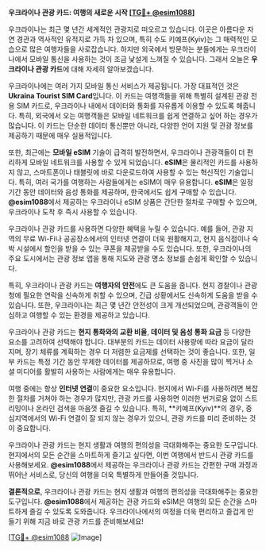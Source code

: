 **우크라이나 관광 카드: 여행의 새로운 시작 [[TG💪+ @esim1088](https://t.me/s/esim1088)]**

우크라이나는 최근 몇 년간 세계적인 관광지로 떠오르고 있습니다. 이곳은 아름다운 자연 경관과 역사적인 유적지로 가득 차 있으며, 특히 수도 키예프(Kyiv)는 그 매력적인 모습으로 많은 여행자들을 사로잡습니다. 하지만 외국에서 방문하는 분들에게는 우크라이나에서 모바일 통신을 사용하는 것이 조금 낯설게 느껴질 수 있습니다. 그래서 오늘은 **우크라이나 관광 카드**에 대해 자세히 알아보겠습니다.

우크라이나에는 여러 가지 모바일 통신 서비스가 제공됩니다. 가장 대표적인 것은 **Ukraina Tourist SIM Card**입니다. 이 카드는 여행객들을 위해 특별히 설계된 관광 전용 SIM 카드로, 우크라이나 내에서 데이터와 통화를 자유롭게 이용할 수 있도록 해줍니다. 특히, 외국에서 오는 여행객들은 모바일 네트워크를 쉽게 연결하고 싶어 하는 경우가 많습니다. 이 카드는 단순한 데이터 통신뿐만 아니라, 다양한 언어 지원 및 관광 정보를 제공하기 때문에 매우 실용적입니다.

또한, 최근에는 **모바일 eSIM** 기술이 급격히 발전하면서, 우크라이나 관광객들이 더 편리하게 모바일 네트워크를 사용할 수 있게 되었습니다. **eSIM**은 물리적인 카드를 사용하지 않고, 스마트폰이나 태블릿에 바로 다운로드하여 사용할 수 있는 혁신적인 기술입니다. 특히, 여러 국가를 여행하는 사람들에게는 eSIM이 매우 유용합니다. **eSIM**은 일정 기간 동안 데이터와 음성 통화를 제공하며, 한국에서도 쉽게 구매할 수 있습니다. **@esim1088**에서 제공하는 우크라이나 eSIM 상품은 간단한 절차로 구매할 수 있으며, 우크라이나 도착 후 즉시 사용할 수 있습니다.

우크라이나 관광 카드를 사용하면 다양한 혜택을 누릴 수 있습니다. 예를 들어, 관광 지역의 무료 Wi-Fi나 공공장소에서의 인터넷 연결이 더욱 원활해지고, 현지 음식점이나 숙박 시설에서 할인을 받을 수 있는 쿠폰을 제공받을 수도 있습니다. 또한, 우크라이나의 주요 도시에서는 관광 정보 앱을 통해 지도와 관광 명소 정보를 손쉽게 확인할 수 있습니다.

특히, 우크라이나 관광 카드는 **여행자의 안전**에도 큰 도움을 줍니다. 현지 경찰이나 관광청에 필요한 연락을 신속하게 취할 수 있으며, 긴급 상황에서도 신속하게 도움을 받을 수 있습니다. 또한, 우크라이나는 최근 몇 년간 안전성이 크게 개선되었으며, 관광객들이 안심하고 여행할 수 있는 환경을 제공하고 있습니다.

우크라이나 관광 카드는 **현지 통화와의 교환 비율**, **데이터 및 음성 통화 요금** 등 다양한 요소를 고려하여 선택해야 합니다. 대부분의 카드는 데이터 사용량에 따라 요금이 달라지며, 장기 체류를 계획하는 경우 더 저렴한 요금제를 선택하는 것이 좋습니다. 또한, 일부 카드는 특정 기간 동안 무제한 데이터를 제공하므로, 여행 중 사진을 많이 찍거나 소셜 미디어를 활발히 사용하는 사람에게는 매우 유용합니다.

여행 중에는 항상 **인터넷 연결**이 중요한 요소입니다. 현지에서 Wi-Fi를 사용하려면 복잡한 절차를 거쳐야 하는 경우가 많지만, 관광 카드를 사용하면 이러한 번거로움 없이 스트리밍이나 온라인 검색을 마음껏 즐길 수 있습니다. 특히, **키예프(Kyiv)**의 경우, 중심지역에서의 Wi-Fi 연결이 잘 되지 않는 경우가 있으니, 관광 카드를 미리 준비하는 것이 중요합니다.

우크라이나 관광 카드는 현지 생활과 여행의 편의성을 극대화해주는 중요한 도구입니다. 현지에서의 모든 순간을 스마트하게 즐기고 싶다면, 이번 여행에서 반드시 관광 카드를 사용해보세요. **@esim1088**에서 제공하는 우크라이나 관광 카드는 간편한 구매 과정과 뛰어난 서비스로, 당신의 여행을 더욱 특별하게 만들어줄 것입니다.

**결론적으로**, 우크라이나 관광 카드는 현지 생활과 여행의 편의성을 극대화해주는 중요한 도구입니다. **@esim1088**에서 제공하는 관광 카드와 eSIM은 여행의 모든 순간을 스마트하게 즐길 수 있도록 도와줍니다. 우크라이나에서의 여정을 더욱 편리하고 즐겁게 만들기 위해 지금 바로 관광 카드를 준비해보세요!

[[TG💪+ @esim1088](https://t.me/s/esim1088) ![Image](https://i.postimg.cc/Y0z9fWf4/image.png)]